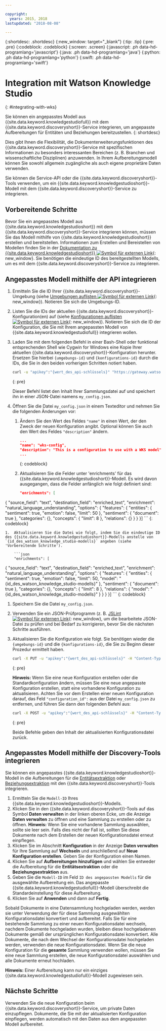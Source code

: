 ```yaml
---

copyright:
  years: 2015, 2018
lastupdated: "2018-08-08"

---
```


{:shortdesc: .shortdesc}
{:new_window: target="_blank"}
{:tip: .tip}
{:pre: .pre}
{:codeblock: .codeblock}
{:screen: .screen}
{:javascript: .ph data-hd-programlang='javascript'}
{:java: .ph data-hd-programlang='java'}
{:python: .ph data-hd-programlang='python'}
{:swift: .ph data-hd-programlang='swift'}

# Integration mit Watson Knowledge Studio
{: #integrating-with-wks}

Sie können ein angepasstes Modell aus {{site.data.keyword.knowledgestudiofull}} mit dem {{site.data.keyword.discoveryshort}}-Service integrieren, um angepasste Aufbereitungen für Entitäten und Beziehungen bereitzustellen.
{: shortdesc}

Dies gibt Ihnen die Flexibilität, die Dokumenterweiterungsfunktionen des {{site.data.keyword.discoveryshort}}-Service mit spezifischen Informationen zu besonders interessanten Bereichen (z. B. Branchen und wissenschaftliche Disziplinen) anzuwenden. In Ihrem Aufbereitungsmodell können Sie sowohl allgemein zugängliche als auch eigene proprietäre Daten verwenden.

Sie können die Service-API oder die {{site.data.keyword.discoveryshort}}-Tools verwenden, um ein {{site.data.keyword.knowledgestudioshort}}-Modell mit dem {{site.data.keyword.discoveryshort}}-Service zu integrieren.

## Vorbereitende Schritte

Bevor Sie ein angepasstes Modell aus {{site.data.keyword.knowledgestudioshort}} mit dem {{site.data.keyword.discoveryshort}}-Service integrieren können, müssen Sie das Modell mithilfe von {{site.data.keyword.knowledgestudioshort}} erstellen und bereitstellen. Informationen zum Erstellen und Bereistellen von Modellen finden Sie in der [Dokumentation zu {{site.data.keyword.knowledgestudioshort}} ![Symbol für externen Link](../../icons/launch-glyph.svg "Symbol für externen Link")](https://console.bluemix.net/docs/services/knowledge-studio/tutorials-create-project.html#wks_tutintro){: new_window}. Sie benötigen die eindeutige ID des bereitgestellten Modells, um es mit dem {{site.data.keyword.discoveryshort}}-Service zu integrieren.

## Angepasstes Modell mithilfe der API integrieren

1.  Ermitteln Sie die ID Ihrer {{site.data.keyword.discoveryshort}}-Umgebung (siehe [Umgebungen auflisten ![Symbol für externen Link](../../icons/launch-glyph.svg "Symbol für externen Link")](https://www.ibm.com/watson/developercloud/discovery/api/v1/#list_environments){: new_window}). Notieren Sie sich die Umgebungs-ID.
1.  Listen Sie die IDs der aktuellen {{site.data.keyword.discoveryshort}}-Konfiguration(en) auf (siehe [Konfigurationen auflisten ![Symbol für externen Link](../../icons/launch-glyph.svg "Symbol für externen Link")](https://www.ibm.com/watson/developercloud/discovery/api/v1/#list_configurations){: new_window}). Notieren Sie sich die ID der Konfiguration, die Sie mit Ihrem angepassten Modell von {{site.data.keyword.knowledgestudiofull}} integrieren wollen.
1.  Laden Sie mit dem folgenden Befehl in einer Bash-Shell oder funktional entsprechenden Shell wie Cygwin for Windows eine Kopie Ihrer aktuellen {{site.data.keyword.discoveryshort}}-Konfiguration herunter. Ersetzen Sie hierbei `{umgebungs-id}` und `{konfigurations-id}` durch die IDs, die Sie in den beiden vorherigen Schritten notiert haben.

    ```bash
    curl -u "apikey":"{wert_des_api-schlüssels}" "https://gateway.watsonplatform.net/discovery/api/v1/environments/{umgebungs-id}/configurations/{konfigurations-id}?version=2017-11-07" > my_config.json
    ```
    {: pre}

    Dieser Befehl listet den Inhalt Ihrer Sammlungsdatei auf und speichert ihn in einer JSON-Datei namens `my_config.json`.
1.  Öffnen Sie die Datei `my_config.json` in einem Texteditor und nehmen Sie die folgenden Änderungen vor:
    1.  Ändern Sie den Wert des Feldes `"name"` in einen Wert, der den Zweck der neuen Konfiguration angibt. Optional können Sie auch den Wert des Feldes `"description"` ändern.

        ```json
        ...
        "name": "wks-config",
        "description": "This is a configuration to use with a WKS model",
        ...
        ```
        {: codeblock}

    1.  Aktualisieren Sie die Felder unter 'enrichments' für das {{site.data.keyword.knowledgestudioshort}}-Modell. Es wird davon ausgegangen, dass die Felder anfänglich wie folgt definiert sind:

        ```json
        "enrichments": [
   {
            "source_field": "text",
            "destination_field": "enriched_text",
            "enrichment": "natural_language_understanding",
            "options": {
                "features": {
                    "entities": {
                        "sentiment": true,
                        "emotion": false,
                        "limit": 50
                    },
                    "sentiment": {
                        "document": true
                    },
                    "categories": {},
                    "concepts": {
                        "limit": 8
                    },
                    "relations": {}
                }
            }
        }]
        ```
        {: codeblock}

    1.  Aktualisieren Sie die Datei wie folgt, indem Sie die eindeutige ID des {{site.data.keyword.knowledgestudioshort}}-Modells anstelle von `{id_des_watson_knowledge_studio-modells}` angeben (siehe 'Vorbereitende Schritte').

        ```json
        "enrichments": [
   {
            "source_field": "text",
            "destination_field": "enriched_text",
            "enrichment": "natural_language_understanding",
            "options": {
                "features": {
                    "entities": {
                        "sentiment": true,
                        "emotion": false,
                        "limit": 50,
                        "model": "{id_des_watson_knowledge_studio-modells}"
                    },
                    "sentiment": {
                        "document": true
                    },
                    "categories": {},
                    "concepts": {
                        "limit": 8
                    },
                    "relations": {
                      "model": "{id_des_watson_knowledge_studio-modells}"
                    }
                }
            }
        }]
        ```
        {: codeblock}

1.  Speichern Sie die Datei `my_config.json`.
1.  Verwenden Sie ein JSON-Prüfprogramm (z. B. [JSLint ![Symbol für externen Link](../../icons/launch-glyph.svg "Symbol für externen Link")](http://jslint.com){: new_window}, um die bearbeitete JSON-Datei zu prüfen und bei Bedarf zu korrigieren, bevor Sie die nächsten Schritte ausführen.
1.  Aktualisieren Sie die Konfiguration wie folgt. Sie benötigen wieder die `{umgebungs-id}` und die `{konfigurations-id}`, die Sie zu Beginn dieser Prozedur ermittelt haben.

    ```bash
    curl -X PUT -u "apikey":"{wert_des_api-schlüssels}" -H "Content-Type: application/json" -d @my_config.json "https://gateway.watsonplatform.net/discovery/api/v1/environments/{umgebungs-id}/configurations/{konfigurations-id}?version=2017-11-07"
    ```
    {: pre}

    **Hinweis:** Wenn Sie eine neue Konfiguration erstellen oder die Standardkonfiguration ändern, müssen Sie eine neue angepasste Konfiguration erstellen, statt eine vorhandene Konfiguration zu aktualisieren. Achten Sie vor dem Erstellen einer neuen Konfiguration darauf, das Feld `"configuration_id":` aus der Datei `my_config.json` zu entfernen, und führen Sie dann den folgenden Befehl aus:

    ```bash
    curl -X POST -u "apikey":"{wert_des_api-schlüssels}" -H "Content-Type: application/json" -d @my_config.json "https://gateway.watsonplatform.net/discovery/api/v1/environments/{umgebungs-id}/configurations?version=2017-11-07"
    ```
    {: pre}

    Beide Befehle geben den Inhalt der aktualisierten Konfigurationsdatei zurück.

## Angepasstes Modell mithilfe der Discovery-Tools integrieren

Sie können ein angepasstes {{site.data.keyword.knowledgestudioshort}}-Modell in die Aufbereitungen für die [Entitätsextraktion](/docs/services/discovery/building.html#entity-extraction) oder [Beziehungsextraktion](/docs/services/discovery/building.html#relation-extraction) mit den {{site.data.keyword.discoveryshort}}-Tools integrieren.

1. Ermitteln Sie die `Modell-ID` Ihres {{site.data.keyword.knowledgestudioshort}}-Modells.
1. Klicken Sie in den {{site.data.keyword.discoveryshort}}-Tools auf das Symbol **Daten verwalten** in der linken oberen Ecke, um die Anzeige **Daten verwalten** zu öffnen und eine Sammlung zu erstellen oder zu öffnen. **Hinweis:** Wenn Sie eine vorhandene Sammlung auswählen, sollte sie leer sein. Falls dies nicht der Fall ist, sollten Sie diese Dokumente nach dem Erstellen der neuen Konfigurationsdatei erneut einpflegen.
1. Klicken Sie im Abschnitt **Konfiguration** in der Anzeige **Daten verwalten** für Ihre Sammlung auf **Wechseln** und anschließend auf **Neue Konfiguration erstellen**. Geben Sie der Konfiguration einen Namen. 
1. Klicken Sie auf **Aufbereitungen hinzufügen** und wählen Sie entweder die Aufbereitung für die **Entitätsextraktion** oder die **Beziehungsextraktion** aus.
1. Geben Sie die `Modell-ID` im Feld `ID des angepassten Modells` für die ausgewählte Aufbereitung ein. Das angepasste {{site.data.keyword.knowledgestudiofull}}-Modell überschreibt die Standardeinstellung für diese Aufbereitung. 
1. Klicken Sie auf **Anwenden** und dann auf **Fertig**.

Sobald Dokumente in eine Datensammlung hochgeladen werden, werden sie unter Verwendung der für diese Sammlung ausgewählten Konfigurationsdatei konvertiert und aufbereitet. Falls Sie für eine bestehende Sammlung zu einer neuen Konfigurationsdatei wechseln, nachdem Dokumente hochgeladen wurden, bleiben diese hochgeladenen Dokumente gemäß der ursprünglichen Konfigurationsdatei konvertiert. Alle Dokumente, die nach dem Wechsel der Konfigurationsdatei hochgeladen werden, verwenden die neue Konfigurationsdatei. Wenn Sie die neue Konfiguration für die **gesamte** Sammlung verwenden wollen, müssen Sie eine neue Sammlung erstellen, die neue Konfigurationsdatei auswählen und alle Dokumente erneut hochladen.

**Hinweis:** Einer Aufbereitung kann nur ein einziges {{site.data.keyword.knowledgestudiofull}}-Modell zugewiesen sein.

## Nächste Schritte

Verwenden Sie die neue Konfiguration beim {{site.data.keyword.discoveryshort}}-Service, um private Daten einzupflegen. Dokumente, die Sie mit der aktualisierten Konfiguration einpflegen, werden automatisch mit den Daten aus dem angepassten Modell aufbereitet.
